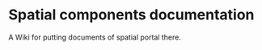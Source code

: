 Spatial components documentation
===================

A Wiki for putting documents of spatial portal there.
